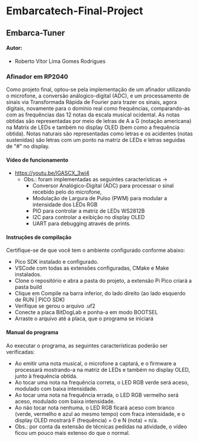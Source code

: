 # Embarcatech-Final-Project
## Embarca-Tuner
#### Autor:
* Roberto Vítor Lima Gomes Rodrigues

### Afinador em RP2040
Como projeto final, optou-se pela implementação de um afinador utilizando o microfone, a conversão análogico-digital (ADC), e um processamento de sinais via Transformada Rápida de Fourier para trazer os sinais, agora digitais, novamente para o domínio real como frequências, comparando-as com as frequências das 12 notas da escala musical ocidental. As notas obtidas são representadas por meio de letras de A a G (notação americana) na Matrix de LEDs e também no display OLED (bem como a frequência obtida). Notas naturais são representadas como letras e os acidentes (notas sustenidas) são letras com um ponto na matriz de LEDs e letras seguidas de "#" no display.

#### Vídeo de funcionamento
* https://youtu.be/lGASCX_3wi4
    * Obs.: foram implementadas as seguintes características -> 
       * Conversor Analógico-Digital (ADC) para processar o sinal recebido pelo do microfone, 
       * Modulação de Largura de Pulso (PWM) para modular a intensidade dos LEDs RGB 
       * PIO para controlar a matriz de LEDs WS2812B
       * I2C para controlar a exibição no display OLED
       * UART para debugging através de prints.


#### Instruções de compilação
Certifique-se de que você tem o ambiente configurado conforme abaixo:
* Pico SDK instalado e configurado.
* VSCode com todas as extensões configuradas, CMake e Make instalados.
* Clone o repositório e abra a pasta do projeto, a extensão Pi Pico criará a pasta build
* Clique em Compile na barra inferior, do lado direito (ao lado esquerdo de RUN | PICO SDK)
* Verifique se gerou o arquivo .uf2
* Conecte a placa BitDogLab e ponha-a em modo BOOTSEL
* Arraste o arquivo até a placa, que o programa se iniciará

#### Manual do programa
Ao executar o programa, as seguintes características poderão ser verificadas:
* Ao emitir uma nota musical, o microfone a captará, e o firmware a processará mostrando-a na matriz de LEDs e também no display OLED, junto à frequência obtida.
* Ao tocar uma nota na frequência correta, o LED RGB verde será aceso, modulado com baixa intensidade.
* Ao tocar uma nota na frequência errada, o LED RGB vermelho será aceso, modulado com baixa intensidade.
* Ao não tocar nota nenhuma, o LED RGB ficará aceso com branco (verde, vermelho e azul ao mesmo tempo) com fraca intensidade, e o display OLED mostrará F (frequência) = 0 e N (nota) = n/a.
* Obs.: por conta da extensão de técnicas pedidas na atividade, o vídeo ficou um pouco mais extenso do que o normal.
